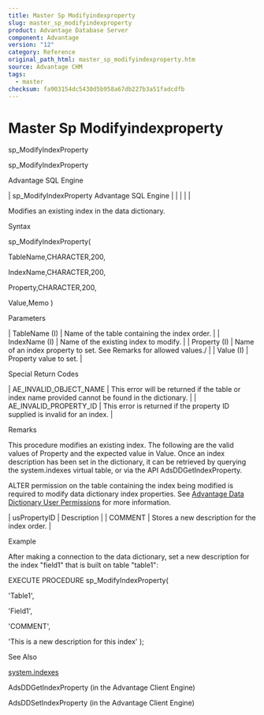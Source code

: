 ```yaml
---
title: Master Sp Modifyindexproperty
slug: master_sp_modifyindexproperty
product: Advantage Database Server
component: Advantage
version: "12"
category: Reference
original_path_html: master_sp_modifyindexproperty.htm
source: Advantage CHM
tags:
  - master
checksum: fa903154dc5430d5b958a67db227b3a51fadcdfb
---
```


# Master Sp Modifyindexproperty

sp\_ModifyIndexProperty

sp\_ModifyIndexProperty

Advantage SQL Engine

| sp\_ModifyIndexProperty  Advantage SQL Engine |  |  |  |  |

Modifies an existing index in the data dictionary.

Syntax

sp\_ModifyIndexProperty(

TableName,CHARACTER,200,

IndexName,CHARACTER,200,

Property,CHARACTER,200,

Value,Memo )

Parameters

| TableName (I) | Name of the table containing the index order. |
| IndexName (I) | Name of the existing index to modify. |
| Property (I) | Name of an index property to set. See Remarks for allowed values./ |
| Value (I) | Property value to set. |

Special Return Codes

| AE\_INVALID\_OBJECT\_NAME | This error will be returned if the table or index name provided cannot be found in the dictionary. |
| AE\_INVALID\_PROPERTY\_ID | This error is returned if the property ID supplied is invalid for an index. |

Remarks

This procedure modifies an existing index. The following are the valid values of Property and the expected value in Value. Once an index description has been set in the dictionary, it can be retrieved by querying the system.indexes virtual table, or via the API AdsDDGetIndexProperty.

ALTER permission on the table containing the index being modified is required to modify data dictionary index properties. See [Advantage Data Dictionary User Permissions](master_advantage_data_dictionary_user_permissions.md) for more information.

| usPropertyID | Description |
| COMMENT | Stores a new description for the index order. |

Example

After making a connection to the data dictionary, set a new description for the index "field1" that is built on table "table1":

EXECUTE PROCEDURE sp\_ModifyIndexProperty(

'Table1',

'Field1',

'COMMENT',

'This is a new description for this index' );

See Also

[system.indexes](master_system_indexes.md)

AdsDDGetIndexProperty (in the Advantage Client Engine)

AdsDDSetIndexProperty (in the Advantage Client Engine)
